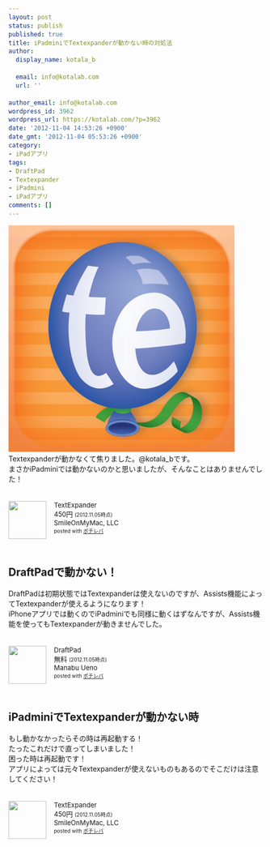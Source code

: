 ```yaml
---
layout: post
status: publish
published: true
title: iPadminiでTextexpanderが動かない時の対処法
author:
  display_name: kotala_b

  email: info@kotalab.com
  url: ''

author_email: info@kotalab.com
wordpress_id: 3962
wordpress_url: https://kotalab.com/?p=3962
date: '2012-11-04 14:53:26 +0900'
date_gmt: '2012-11-04 05:53:26 +0900'
category:
- iPadアプリ
tags:
- DraftPad
- Textexpander
- iPadmini
- iPadアプリ
comments: []
---
```

<p><a href="/wp-content/uploads/textexpander_121105.png" target="_blank"><img src="/wp-content/uploads/textexpander_121105.png" alt="" title="textexpander_121105" width="448" height="448" class="alignnone size-full wp-image-3966" /></a><br />
Textexpanderが動かなくて焦りました。@kotala_bです。<br />
まさかiPadminiでは動かないのかと思いましたが、そんなことはありませんでした！</p>
<div class="pochireba" style="text-align:left;font-size:small;padding:20px 0;/zoom: 1;overflow: hidden;"><span class="removed_link" title="click.linksynergy.com/fs-bin/click?id=d2yYUp776R4&amp;subid=&amp;offerid=94348.1&amp;type=3&amp;tmpid=3910&amp;RD_PARM1=https%253A%252F%252Fitunes.apple.com%252Fjp%252Fapp%252Ftextexpander%252Fid326180690%253Fmt%253D8%2526uo%253D4"><img src="http://a1820.phobos.apple.com/us/r1000/120/Purple/v4/d0/b3/c3/d0b3c34f-fe31-7646-19bc-e4c2d8e10c7d/mzm.akbkdpbu.png" width="75" height="75" style="float:left;margin:0 15px 0 0;" class="pochi_img" ></span>
<div class="pochi_info" style="text-align:left;/zoom: 1;overflow: hidden;">
<div class="pochi_name"><span class="removed_link" title="click.linksynergy.com/fs-bin/click?id=d2yYUp776R4&amp;subid=&amp;offerid=94348.1&amp;type=3&amp;tmpid=3910&amp;RD_PARM1=https%253A%252F%252Fitunes.apple.com%252Fjp%252Fapp%252Ftextexpander%252Fid326180690%253Fmt%253D8%2526uo%253D4">TextExpander</span></div>
<div class="pochi_price" style="display:inline;">450円</div>
<div class="pochi_time" style="font-size:x-small;display:inline;">(2012.11.05時点)</div>
<div class="pochi_seller"><span class="removed_link" title="click.linksynergy.com/fs-bin/click?id=d2yYUp776R4&amp;subid=&amp;offerid=94348.1&amp;type=3&amp;tmpid=3910&amp;RD_PARM1=https%253A%252F%252Fitunes.apple.com%252Fjp%252Fartist%252Fsmileonmymac-llc%252Fid326180693%253Fuo%253D4">SmileOnMyMac, LLC</span></div>
<div class="pochi_post" style="font-size:x-small;">posted with <a href="https://pochireba.com">ポチレバ</a></div>
</div>
<div class="pochireba-footer" style="clear: left"></div>
</div>
<!--more-->
<h2>DraftPadで動かない！</h2>
<p>DraftPadは初期状態ではTextexpanderは使えないのですが、Assists機能によってTextexpanderが使えるようになります！<br />
iPhoneアプリでは動くのでiPadminiでも同様に動くはずなんですが、Assists機能を使ってもTextexpanderが動きませんでした。</p>
<div class="pochireba" style="text-align:left;font-size:small;padding:20px 0;/zoom: 1;overflow: hidden;"><span class="removed_link" title="click.linksynergy.com/fs-bin/click?id=d2yYUp776R4&amp;subid=&amp;offerid=94348.1&amp;type=3&amp;tmpid=3910&amp;RD_PARM1=https%253A%252F%252Fitunes.apple.com%252Fjp%252Fapp%252Fdraftpad%252Fid358067114%253Fmt%253D8%2526uo%253D4"><img src="http://a1107.phobos.apple.com/us/r1000/088/Purple/v4/8d/ed/a9/8deda94b-48b6-cb1e-d8fd-62ae508e27a6/mzm.hpqgnsde.png" width="75" height="75" style="float:left;margin:0 15px 0 0;" class="pochi_img" ></span>
<div class="pochi_info" style="text-align:left;/zoom: 1;overflow: hidden;">
<div class="pochi_name"><span class="removed_link" title="click.linksynergy.com/fs-bin/click?id=d2yYUp776R4&amp;subid=&amp;offerid=94348.1&amp;type=3&amp;tmpid=3910&amp;RD_PARM1=https%253A%252F%252Fitunes.apple.com%252Fjp%252Fapp%252Fdraftpad%252Fid358067114%253Fmt%253D8%2526uo%253D4">DraftPad</span></div>
<div class="pochi_price" style="display:inline;">無料</div>
<div class="pochi_time" style="font-size:x-small;display:inline;">(2012.11.05時点)</div>
<div class="pochi_seller"><span class="removed_link" title="click.linksynergy.com/fs-bin/click?id=d2yYUp776R4&amp;subid=&amp;offerid=94348.1&amp;type=3&amp;tmpid=3910&amp;RD_PARM1=https%253A%252F%252Fitunes.apple.com%252Fjp%252Fartist%252Fmanabu-ueno%252Fid358067117%253Fuo%253D4">Manabu Ueno</span></div>
<div class="pochi_post" style="font-size:x-small;">posted with <a href="https://pochireba.com">ポチレバ</a></div>
</div>
<div class="pochireba-footer" style="clear: left"></div>
</div>
<h2>iPadminiでTextexpanderが動かない時</h2>
<p>もし動かなかったらその時は再起動する！<br />
たったこれだけで直ってしまいました！<br />
困った時は再起動です！<br />
アプリによっては元々Textexpanderが使えないものもあるのでそこだけは注意してください！</p>
<div class="pochireba" style="text-align:left;font-size:small;padding:20px 0;/zoom: 1;overflow: hidden;"><span class="removed_link" title="click.linksynergy.com/fs-bin/click?id=d2yYUp776R4&amp;subid=&amp;offerid=94348.1&amp;type=3&amp;tmpid=3910&amp;RD_PARM1=https%253A%252F%252Fitunes.apple.com%252Fjp%252Fapp%252Ftextexpander%252Fid326180690%253Fmt%253D8%2526uo%253D4"><img src="http://a1820.phobos.apple.com/us/r1000/120/Purple/v4/d0/b3/c3/d0b3c34f-fe31-7646-19bc-e4c2d8e10c7d/mzm.akbkdpbu.png" width="75" height="75" style="float:left;margin:0 15px 0 0;" class="pochi_img" ></span>
<div class="pochi_info" style="text-align:left;/zoom: 1;overflow: hidden;">
<div class="pochi_name"><span class="removed_link" title="click.linksynergy.com/fs-bin/click?id=d2yYUp776R4&amp;subid=&amp;offerid=94348.1&amp;type=3&amp;tmpid=3910&amp;RD_PARM1=https%253A%252F%252Fitunes.apple.com%252Fjp%252Fapp%252Ftextexpander%252Fid326180690%253Fmt%253D8%2526uo%253D4">TextExpander</span></div>
<div class="pochi_price" style="display:inline;">450円</div>
<div class="pochi_time" style="font-size:x-small;display:inline;">(2012.11.05時点)</div>
<div class="pochi_seller"><span class="removed_link" title="click.linksynergy.com/fs-bin/click?id=d2yYUp776R4&amp;subid=&amp;offerid=94348.1&amp;type=3&amp;tmpid=3910&amp;RD_PARM1=https%253A%252F%252Fitunes.apple.com%252Fjp%252Fartist%252Fsmileonmymac-llc%252Fid326180693%253Fuo%253D4">SmileOnMyMac, LLC</span></div>
<div class="pochi_post" style="font-size:x-small;">posted with <a href="https://pochireba.com">ポチレバ</a></div>
</div>
<div class="pochireba-footer" style="clear: left"></div>
</div>
